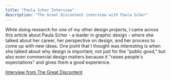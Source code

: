 ```yaml
---
title: "Paula Scher Interview"
description: "The Great Discontent interview with Paula Scher"
---
```



While doing research for one of my other design projects, I came across this article about Paula Scher - a leader in graphic design - where she talked about her career, her perspective on design, and her process to come up with new ideas. One point that I thought was interesting is when she talked about why design is important, not just for the "public good," but also even commercial design matters because it "raises people's expectations" and gives them a good experience.


<a href="http://thegreatdiscontent.com/interview/paula-scher"> Interview from The Great Discontent </a>
